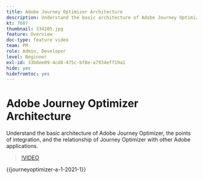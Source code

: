 ```yaml
---
title: Adobe Journey Optimizer Architecture
description: Understand the basic architecture of Adobe Journey Optimizer, the points of integration, and the relationship of Journey Optimizer with other Adobe applications.
kt: 7607
thumbnail: 334205.jpg
feature: Overview
doc-type: feature video
team: PM
role: Admin, Developer
level: Beginner
exl-id: 33b8ee09-4cd8-475c-bf8e-a7934eff19a1
hide: yes
hidefromtoc: yes
---
```

# Adobe Journey Optimizer Architecture 

Understand the basic architecture of Adobe Journey Optimizer, the points of integration, and the relationship of Journey Optimizer with other Adobe applications.

>[!VIDEO](https://video.tv.adobe.com/v/334205?quality=12&learn=on)

{{journeyoptimizer-a-1-2021-1}}
